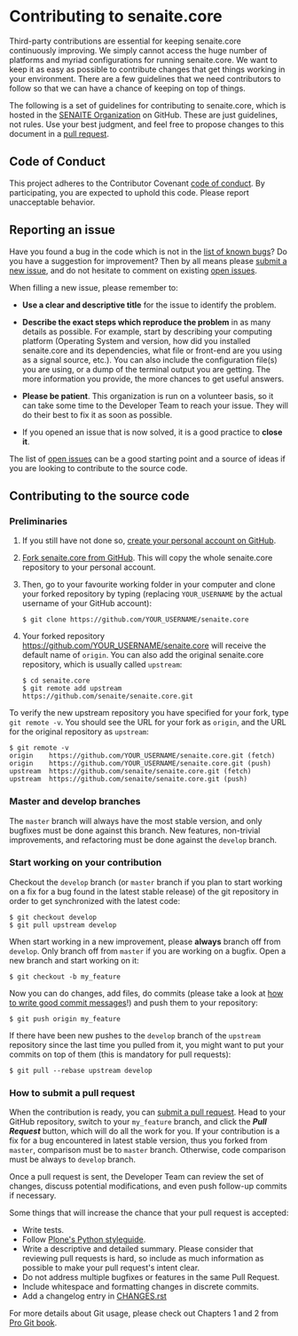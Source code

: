 # Contributing to senaite.core

Third-party contributions are essential for keeping senaite.core
continuously improving. We simply cannot access the huge number of
platforms and myriad configurations for running senaite.core. We want to
keep it as easy as possible to contribute changes that get things
working in your environment. There are a few guidelines that we need
contributors to follow so that we can have a chance of keeping on top of
things.

The following is a set of guidelines for contributing to senaite.core, which
is hosted in the [SENAITE Organization](https://github.com/senaite) on
GitHub. These are just guidelines, not rules. Use your best judgment,
and feel free to propose changes to this document in a [pull
request](#how-to-submit-a-pull-request).

## Code of Conduct

This project adheres to the Contributor Covenant [code of
conduct](CODE_OF_CONDUCT.md). By participating, you are expected to
uphold this code. Please report unacceptable behavior.

## Reporting an issue

Have you found a bug in the code which is not in the [list of known
bugs](https://github.com/senaite/senaite.core/issues)? Do you have a
suggestion for improvement? Then by all means please [submit a new
issue](https://github.com/senait/senaite.core/issues/new), and do not
hesitate to comment on existing [open
issues](https://github.com/senaite/senaite.core/issues).

When filling a new issue, please remember to:

 * **Use a clear and descriptive title** for the issue to identify the
problem.

 * **Describe the exact steps which reproduce the problem** in as many
details as possible. For example, start by describing your computing
platform (Operating System and version, how did you installed senaite.core
and its dependencies, what file or front-end are you using as a signal
source, etc.). You can also include the configuration file(s) you are
using, or a dump of the terminal output you are getting. The more
information you provide, the more chances to get useful answers.

 * **Please be patient**. This organization is run on a volunteer basis,
so it can take some time to the Developer Team to reach your issue.
They will do their best to fix it as soon as possible.

 * If you opened an issue that is now solved, it is a good practice to
**close it**.

The list of [open issues](https://github.com/senaite/senaite.core/issues)
can be a good starting point and a source of ideas if you are looking to
contribute to the source code.


## Contributing to the source code

### Preliminaries

   1. If you still have not done so, [create your personal account on
GitHub](https://github.com/join).

   2. [Fork senaite.core from
GitHub](https://github.com/senaite/senaite.core/fork). This will copy the
whole senaite.core repository to your personal account.

   3. Then, go to your favourite working folder in your computer and
clone your forked repository by typing (replacing ```YOUR_USERNAME``` by
the actual username of your GitHub account):

          $ git clone https://github.com/YOUR_USERNAME/senaite.core

   4. Your forked repository https://github.com/YOUR_USERNAME/senaite.core
will receive the default name of `origin`. You can also add the original
senaite.core repository, which is usually called `upstream`:

          $ cd senaite.core
          $ git remote add upstream https://github.com/senaite/senaite.core.git

To verify the new upstream repository you have specified for your fork,
type `git remote -v`. You should see the URL for your fork as `origin`,
and the URL for the original repository as `upstream`:

```
$ git remote -v
origin    https://github.com/YOUR_USERNAME/senaite.core.git (fetch)
origin    https://github.com/YOUR_USERNAME/senaite.core.git (push)
upstream  https://github.com/senaite/senaite.core.git (fetch)
upstream  https://github.com/senaite/senaite.core.git (push)
```

### Master and develop branches

The `master` branch will always have the most stable version, and only
bugfixes must be done against this branch. New features, non-trivial
improvements, and refactoring must be done against the `develop` branch.


### Start working on your contribution

Checkout the `develop` branch (or `master` branch if you plan to start
working on a fix for a bug found in the latest stable release) of the
git repository in order to get synchronized with the latest code:

```
$ git checkout develop
$ git pull upstream develop
```

When start working in a new improvement, please **always** branch off
from `develop`. Only branch off from `master` if you are working on a
bugfix. Open a new branch and start working on it:

```
$ git checkout -b my_feature
```

Now you can do changes, add files, do commits (please take a look at
[how to write good commit
messages](https://chris.beams.io/posts/git-commit/)!) and push them to
your repository:

```
$ git push origin my_feature
```

If there have been new pushes to the `develop` branch of the `upstream`
repository since the last time you pulled from it, you might want to put
your commits on top of them (this is mandatory for pull requests):

```
$ git pull --rebase upstream develop
```

### How to submit a pull request

When the contribution is ready, you can [submit a pull
request](https://github.com/senaite/senaite.core/compare/). Head to your
GitHub repository, switch to your `my_feature` branch, and click the
_**Pull Request**_ button, which will do all the work for you. If your
contribution is a fix for a bug encountered in latest stable version,
thus you forked from `master`, comparison must be to `master` branch.
Otherwise, code comparison must be always to `develop` branch.

Once a pull request is sent, the Developer Team can review the set of
changes, discuss potential modifications, and even push follow-up
commits if necessary.

Some things that will increase the chance that your pull request is
accepted:

 * Write tests.
 * Follow [Plone's Python styleguide](https://docs.plone.org/develop/styleguide/python.html).
 * Write a descriptive and detailed summary. Please consider that
reviewing pull requests is hard, so include as much information as
possible to make your pull request's intent clear.
  * Do not address multiple bugfixes or features in the same Pull Request.
  * Include whitespace and formatting changes in discrete commits.
  * Add a changelog entry in [CHANGES.rst](https://github.com/senaite/senaite.core/CHANGES.rst)


For more details about Git usage, please check out Chapters 1 and 2 from
[Pro Git book](https://git-scm.com/book/en/v2).
